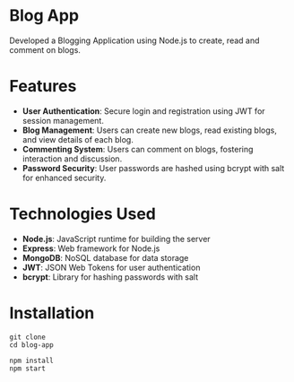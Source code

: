 # Blog App 
Developed a Blogging Application using Node.js to create, read and comment on blogs.

# Features
- **User Authentication**: Secure login and registration using JWT for session management.
- **Blog Management**: Users can create new blogs, read existing blogs, and view details of each blog.
- **Commenting System**: Users can comment on blogs, fostering interaction and discussion.
- **Password Security**: User passwords are hashed using bcrypt with salt for enhanced security.
  
# Technologies Used
- **Node.js**: JavaScript runtime for building the server
- **Express**: Web framework for Node.js
- **MongoDB**: NoSQL database for data storage
- **JWT**: JSON Web Tokens for user authentication
- **bcrypt**: Library for hashing passwords with salt

# Installation
```
git clone
cd blog-app

npm install
npm start

